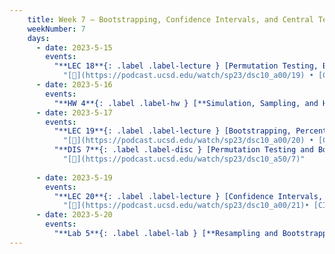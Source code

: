```yaml
---
    title: Week 7 – Bootstrapping, Confidence Intervals, and Central Tendency
    weekNumber: 7
    days:
      - date: 2023-5-15
        events:
          "**LEC 18**{: .label .label-lecture } [Permutation Testing, Bootstrapping](http://datahub.ucsd.edu/user-redirect/git-sync?repo=https://github.com/dsc-courses/dsc10-2023-sp&subPath=lectures/lec18/lec18.ipynb) [✏️](resources/lectures/lec18/lec18.html)":
            "[🎥](https://podcast.ucsd.edu/watch/sp23/dsc10_a00/19) • [CIT 12.3](https://inferentialthinking.com/chapters/12/3/Deflategate.html)"
      - date: 2023-5-16
        events:
          "**HW 4**{: .label .label-hw } [**Simulation, Sampling, and Hypothesis Testing**](http://datahub.ucsd.edu/user-redirect/git-sync?repo=https://github.com/dsc-courses/dsc10-2023-sp&subPath=homeworks/hw04/hw04.ipynb)":
      - date: 2023-5-17
        events:
          "**LEC 19**{: .label .label-lecture } [Bootstrapping, Percentiles, and Confidence Intervals](http://datahub.ucsd.edu/user-redirect/git-sync?repo=https://github.com/dsc-courses/dsc10-2023-sp&subPath=lectures/lec19/lec19.ipynb) [✏️](resources/lectures/lec19/lec19.html)":
            "[🎥](https://podcast.ucsd.edu/watch/sp23/dsc10_a00/20) • [CIT 13.1-13.3](https://inferentialthinking.com/chapters/13/1/Percentiles.html)"
          "**DIS 7**{: .label .label-disc } [Permutation Testing and Bootstrapping](https://practice.dsc10.com/disc07/index.html)":
            "[🎥](https://podcast.ucsd.edu/watch/sp23/dsc10_a50/7)"
                
      - date: 2023-5-19
        events:
          "**LEC 20**{: .label .label-lecture } [Confidence Intervals, Central Tendency](http://datahub.ucsd.edu/user-redirect/git-sync?repo=https://github.com/dsc-courses/dsc10-2023-sp&subPath=lectures/lec20/lec20.ipynb) [✏️](resources/lectures/lec20/lec20.html)":
            "[🎥](https://podcast.ucsd.edu/watch/sp23/dsc10_a00/21)• [CIT 13.4-14.2](https://inferentialthinking.com/chapters/13/4/Using_Confidence_Intervals.html)"
      - date: 2023-5-20
        events:
          "**Lab 5**{: .label .label-lab } [**Resampling and Bootstrapping**](http://datahub.ucsd.edu/user-redirect/git-sync?repo=https://github.com/dsc-courses/dsc10-2023-sp&subPath=labs/lab05/lab05.ipynb)":
---
```

